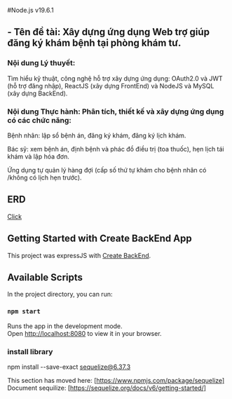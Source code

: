 #Node.js v19.6.1

## - Tên đề tài: Xây dựng ứng dụng Web trợ giúp đăng ký khám bệnh tại phòng khám tư.

### Nội dung Lý thuyết:

Tìm hiểu kỹ thuật, công nghệ hỗ trợ xây dựng ứng dụng: OAuth2.0 và JWT (hỗ trợ đăng nhập), ReactJS (xây dựng FrontEnd) và NodeJS và MySQL (xây dựng BackEnd).

### Nội dung Thực hành: Phân tích, thiết kế và xây dựng ứng dụng có các chức năng:

Bệnh nhân: lập sổ bệnh án, đăng ký khám, đăng ký lịch khám.

Bác sỹ: xem bệnh án, định bệnh và phác đồ điều trị (toa thuốc), hẹn lịch tái khám và lập hóa đơn.

Ứng dụng tự quản lý hàng đợi (cấp số thứ tự khám cho bệnh nhân có /không có lịch hẹn trước).

## ERD

[Click](https://app.diagrams.net/#G1Ymq2OvWu_JAy33iFWQxt4zhIhqphcLDX#%7B%22pageId%22%3A%22C5RBs43oDa-KdzZeNtuy%22%7D)

## Getting Started with Create BackEnd App

This project was expressJS with [Create BackEnd](https://github.com/expressjs/express?tab=readme-ov-file#Installation).

## Available Scripts

In the project directory, you can run:

### `npm start`

Runs the app in the development mode.\
Open [http://localhost:8080](http://localhost:8080) to view it in your browser.

### install library

npm install --save-exact sequelize@6.37.3

This section has moved here: [https://www.npmjs.com/package/sequelize]
Document sequilize: [https://sequelize.org/docs/v6/getting-started/]
